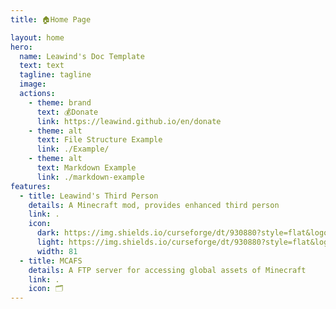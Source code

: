 ```yaml
---
title: 🏠Home Page

layout: home
hero:
  name: Leawind's Doc Template
  text: text
  tagline: tagline
  image: 
  actions:
    - theme: brand
      text: 💰Donate
      link: https://leawind.github.io/en/donate
    - theme: alt
      text: File Structure Example
      link: ./Example/
    - theme: alt
      text: Markdown Example
      link: ./markdown-example
features:
  - title: Leawind's Third Person
    details: A Minecraft mod, provides enhanced third person
    link: .
    icon: 
      dark: https://img.shields.io/curseforge/dt/930880?style=flat&logo=curseforge&logoColor=f16436&label=%20&color=4f4f4f
      light: https://img.shields.io/curseforge/dt/930880?style=flat&logo=curseforge&logoColor=4f4f4f&label=%20&color=f16436
      width: 81
  - title: MCAFS
    details: A FTP server for accessing global assets of Minecraft
    link: .
    icon: 🗂
---
```

